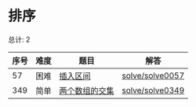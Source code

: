 # 排序

<!--- table -->

总计: 2

| 序号 | 难度 | 题目                                                                           | 解答                                  |
| ---- | ---- | ------------------------------------------------------------------------------ | ------------------------------------- |
| 57   | 困难 | [插入区间](https://leetcode-cn.com/problems/insert-interval/)                  | [solve/solve0057](../solve/solve0057) |
| 349  | 简单 | [两个数组的交集](https://leetcode-cn.com/problems/intersection-of-two-arrays/) | [solve/solve0349](../solve/solve0349) |
